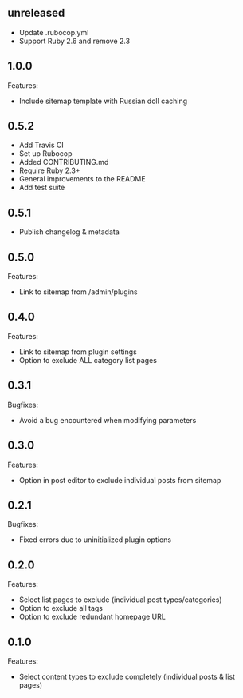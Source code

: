 ## unreleased

- Update .rubocop.yml
- Support Ruby 2.6 and remove 2.3

## 1.0.0

Features:

- Include sitemap template with Russian doll caching

## 0.5.2

- Add Travis CI
- Set up Rubocop
- Added CONTRIBUTING.md
- Require Ruby 2.3+
- General improvements to the README
- Add test suite

## 0.5.1

- Publish changelog & metadata

## 0.5.0

Features:

- Link to sitemap from /admin/plugins

## 0.4.0

Features:

- Link to sitemap from plugin settings
- Option to exclude ALL category list pages

## 0.3.1

Bugfixes:

- Avoid a bug encountered when modifying parameters

## 0.3.0

Features:

- Option in post editor to exclude individual posts from sitemap

## 0.2.1

Bugfixes:

- Fixed errors due to uninitialized plugin options

## 0.2.0

Features:

- Select list pages to exclude (individual post types/categories)
- Option to exclude all tags
- Option to exclude redundant homepage URL

## 0.1.0

Features:

- Select content types to exclude completely (individual posts & list pages)
